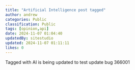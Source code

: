 ```yaml
---
title: "Artificial Intelligence post tagged"
author: andrew
categories: Public
classification: Public
tags: [opinion,api]
date: 2024-11-07 01:04:40 
updatedBy: sitestudio
updated: 2024-11-07 01:11:11 
likes: 0
---
```


Tagged with AI is being updated to test update bug 366001
